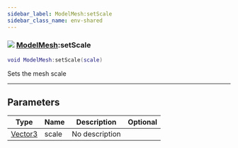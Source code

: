 ```yaml
---
sidebar_label: ModelMesh:setScale
sidebar_class_name: env-shared
---
```


### ![](/img/wiki/shared.png) [ModelMesh](../modelmesh/README.md):setScale

```lua
void ModelMesh:setScale(scale)
```

Sets the mesh scale<br/>

-----------------
## Parameters

| Type   | Name | Description | Optional |
| ------ | ---- | ----------- | -------: |
| [Vector3](../vector3/README.md) | scale | No description |   |
